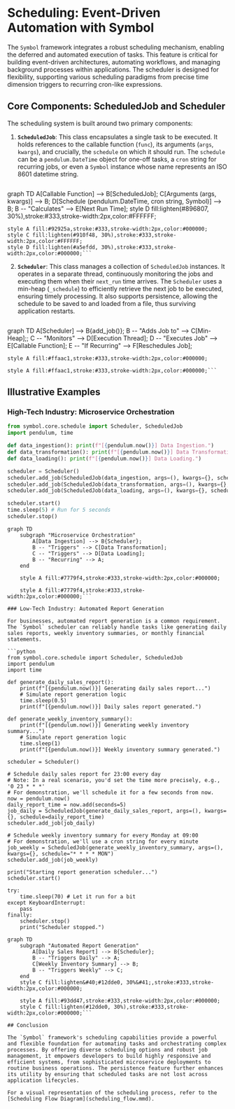 # Scheduling: Event-Driven Automation with Symbol

The `Symbol` framework integrates a robust scheduling mechanism, enabling the deferred and automated execution of tasks. This feature is critical for building event-driven architectures, automating workflows, and managing background processes within applications. The scheduler is designed for flexibility, supporting various scheduling paradigms from precise time dimension triggers to recurring cron-like expressions.

## Core Components: ScheduledJob and Scheduler

The scheduling system is built around two primary components:

1.  **`ScheduledJob`**: This class encapsulates a single task to be executed. It holds references to the callable function (`func`), its arguments (`args`, `kwargs`), and crucially, the `schedule` on which it should run. The `schedule` can be a `pendulum.DateTime` object for one-off tasks, a `cron` string for recurring jobs, or even a `Symbol` instance whose name represents an ISO 8601 datetime string.

    ```mermaid
graph TD
        A[Callable Function] --> B[ScheduledJob];
        C[Arguments &#40;args, kwargs&#41;] --> B;
        D[Schedule &#40;pendulum.DateTime, cron string, Symbol&#41;] --> B;
        B -- "Calculates" --> E[Next Run Time];
    style D fill:lighten&#40;#896807, 30%&#41;,stroke:#333,stroke-width:2px,color:#FFFFFF;

    style A fill:#92925a,stroke:#333,stroke-width:2px,color:#000000;
    style C fill:lighten(#910f48, 30%),stroke:#333,stroke-width:2px,color:#FFFFFF;
    style D fill:lighten(#a5efdd, 30%),stroke:#333,stroke-width:2px,color:#000000;```

2.  **`Scheduler`**: This class manages a collection of `ScheduledJob` instances. It operates in a separate thread, continuously monitoring the jobs and executing them when their `next_run` time arrives. The `Scheduler` uses a min-heap (`_schedule`) to efficiently retrieve the next job to be executed, ensuring timely processing. It also supports persistence, allowing the schedule to be saved to and loaded from a file, thus surviving application restarts.

    ```mermaid
graph TD
        A[Scheduler] --> B{add_job&#40;&#41;};
        B -- "Adds Job to" --> C[Min-Heap];;
        C -- "Monitors" --> D[Execution Thread];
        D -- "Executes Job" --> E[Callable Function];
        E -- "If Recurring" --> F[Reschedules Job];

    style A fill:#ffaac1,stroke:#333,stroke-width:2px,color:#000000;

    style A fill:#ffaac1,stroke:#333,stroke-width:2px,color:#000000;```

## Illustrative Examples

### High-Tech Industry: Microservice Orchestration
```python
from symbol.core.schedule import Scheduler, ScheduledJob
import pendulum, time

def data_ingestion(): print(f"[{pendulum.now()}] Data Ingestion.")
def data_transformation(): print(f"[{pendulum.now()}] Data Transformation.")
def data_loading(): print(f"[{pendulum.now()}] Data Loading.")

scheduler = Scheduler()
scheduler.add_job(ScheduledJob(data_ingestion, args=(), kwargs={}, schedule="* * * * *"))
scheduler.add_job(ScheduledJob(data_transformation, args=(), kwargs={}, schedule=pendulum.now().add(seconds=10)))
scheduler.add_job(ScheduledJob(data_loading, args=(), kwargs={}, schedule=pendulum.now().add(seconds=20)))

scheduler.start()
time.sleep(5) # Run for 5 seconds
scheduler.stop()
```

```mermaid
graph TD
    subgraph "Microservice Orchestration"
        A[Data Ingestion] --> B{Scheduler};
        B -- "Triggers" --> C[Data Transformation];
        C -- "Triggers" --> D[Data Loading];
        B -- "Recurring" --> A;
    end

    style A fill:#7779f4,stroke:#333,stroke-width:2px,color:#000000;

    style A fill:#7779f4,stroke:#333,stroke-width:2px,color:#000000;```

### Low-Tech Industry: Automated Report Generation

For businesses, automated report generation is a common requirement. The `Symbol` scheduler can reliably handle tasks like generating daily sales reports, weekly inventory summaries, or monthly financial statements.

```python
from symbol.core.schedule import Scheduler, ScheduledJob
import pendulum
import time

def generate_daily_sales_report():
    print(f"[{pendulum.now()}] Generating daily sales report...")
    # Simulate report generation logic
    time.sleep(0.5)
    print(f"[{pendulum.now()}] Daily sales report generated.")

def generate_weekly_inventory_summary():
    print(f"[{pendulum.now()}] Generating weekly inventory summary...")
    # Simulate report generation logic
    time.sleep(1)
    print(f"[{pendulum.now()}] Weekly inventory summary generated.")

scheduler = Scheduler()

# Schedule daily sales report for 23:00 every day
# Note: In a real scenario, you'd set the time more precisely, e.g., '0 23 * * *'
# For demonstration, we'll schedule it for a few seconds from now.
now = pendulum.now()
daily_report_time = now.add(seconds=5)
job_daily = ScheduledJob(generate_daily_sales_report, args=(), kwargs={}, schedule=daily_report_time)
scheduler.add_job(job_daily)

# Schedule weekly inventory summary for every Monday at 09:00
# For demonstration, we'll use a cron string for every minute
job_weekly = ScheduledJob(generate_weekly_inventory_summary, args=(), kwargs={}, schedule="* * * * MON")
scheduler.add_job(job_weekly)

print("Starting report generation scheduler...")
scheduler.start()

try:
    time.sleep(70) # Let it run for a bit
except KeyboardInterrupt:
    pass
finally:
    scheduler.stop()
    print("Scheduler stopped.")
```

```mermaid
graph TD
    subgraph "Automated Report Generation"
        A[Daily Sales Report] --> B{Scheduler};
        B -- "Triggers Daily" --> A;
        C[Weekly Inventory Summary] --> B;
        B -- "Triggers Weekly" --> C;
    end
    style C fill:lighten&#40;#12dde0, 30%&#41;,stroke:#333,stroke-width:2px,color:#000000;

    style A fill:#93dd47,stroke:#333,stroke-width:2px,color:#000000;
    style C fill:lighten(#12dde0, 30%),stroke:#333,stroke-width:2px,color:#000000;```

## Conclusion

The `Symbol` framework's scheduling capabilities provide a powerful and flexible foundation for automating tasks and orchestrating complex processes. By offering diverse scheduling options and robust job management, it empowers developers to build highly responsive and efficient systems, from sophisticated microservice deployments to routine business operations. The persistence feature further enhances its utility by ensuring that scheduled tasks are not lost across application lifecycles.

For a visual representation of the scheduling process, refer to the [Scheduling Flow Diagram](scheduling_flow.mmd).
